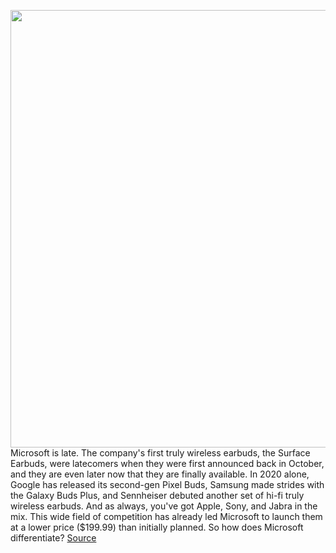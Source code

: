 <img src='https://cdn0.vox-cdn.com/hermano/verge/product/image/9327/Image_from_iOS.jpg' width='700px' /><br/>
Microsoft is late. The company's first truly wireless earbuds, the Surface Earbuds, were latecomers when they were first announced back in October, and they are even later now that they are finally available. In 2020 alone, Google has released its second-gen Pixel Buds, Samsung made strides with the Galaxy Buds Plus, and Sennheiser debuted another set of hi-fi truly wireless earbuds. And as always, you've got Apple, Sony, and Jabra in the mix. This wide field of competition has already led Microsoft to launch them at a lower price ($199.99) than initially planned. So how does Microsoft differentiate?
<a href='https://www.theverge.com/21264105/microsoft-surface-earbuds-review-wireless-design-features-price-battery-life'> Source <a/>